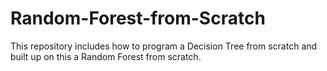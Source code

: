 # Random-Forest-from-Scratch
This repository includes how to program a Decision Tree from scratch and built up on this a Random Forest from scratch.
